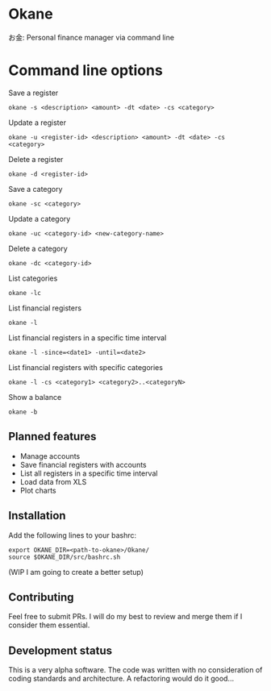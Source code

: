 # Okane
お金: Personal finance manager via command line


# Command line options

Save a register

```
okane -s <description> <amount> -dt <date> -cs <category>
```

Update a register

```
okane -u <register-id> <description> <amount> -dt <date> -cs <category>
```

Delete a register

```
okane -d <register-id>
```

Save a category
```
okane -sc <category>
```

Update a category
```
okane -uc <category-id> <new-category-name>
```

Delete a category
```
okane -dc <category-id>
```

List categories
```
okane -lc
```

List financial registers
```
okane -l
```


List financial registers in a specific time interval
```
okane -l -since=<date1> -until=<date2>
```

List financial registers with specific categories
```
okane -l -cs <category1> <category2>..<categoryN>
```

Show a balance
```
okane -b
```

## Planned features
- Manage accounts
- Save financial registers with accounts
- List all registers in a specific time interval
- Load data from XLS
- Plot charts

## Installation

Add the following lines to your bashrc:
```
export OKANE_DIR=<path-to-okane>/Okane/
source $OKANE_DIR/src/bashrc.sh
```
(WIP I am going to create a better setup)

## Contributing

Feel free to submit PRs. I will do my best to review and merge them if I consider them essential.

## Development status

This is a very alpha software. The code was written with no consideration of coding standards and architecture. A refactoring would do it good...